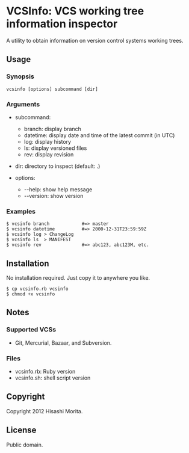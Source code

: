 VCSInfo: VCS working tree information inspector
==========

A utility to obtain information on version control systems working
trees.

Usage
--------

### Synopsis

    vcsinfo [options] subcommand [dir]

### Arguments

  * subcommand:
    - branch: display branch
    - datetime: display date and time of the latest commit (in UTC)
    - log: display history
    - ls: display versioned files
    - rev: display revision

  * dir: directory to inspect (default: .)

  * options:
    - --help: show help message
    - --version: show version

### Examples

    $ vcsinfo branch            #=> master
    $ vcsinfo datetime          #=> 2000-12-31T23:59:59Z
    $ vcsinfo log > ChangeLog
    $ vcsinfo ls  > MANIFEST
    $ vcsinfo rev               #=> abc123, abc123M, etc.

Installation
--------

No installation required. Just copy it to anywhere you like.

    $ cp vcsinfo.rb vcsinfo
    $ chmod +x vcsinfo

Notes
--------

### Supported VCSs

  * Git, Mercurial, Bazaar, and Subversion.

### Files

  * vcsinfo.rb: Ruby version
  * vcsinfo.sh: shell script version

Copyright
--------

Copyright 2012 Hisashi Morita.

License
--------

Public domain.
